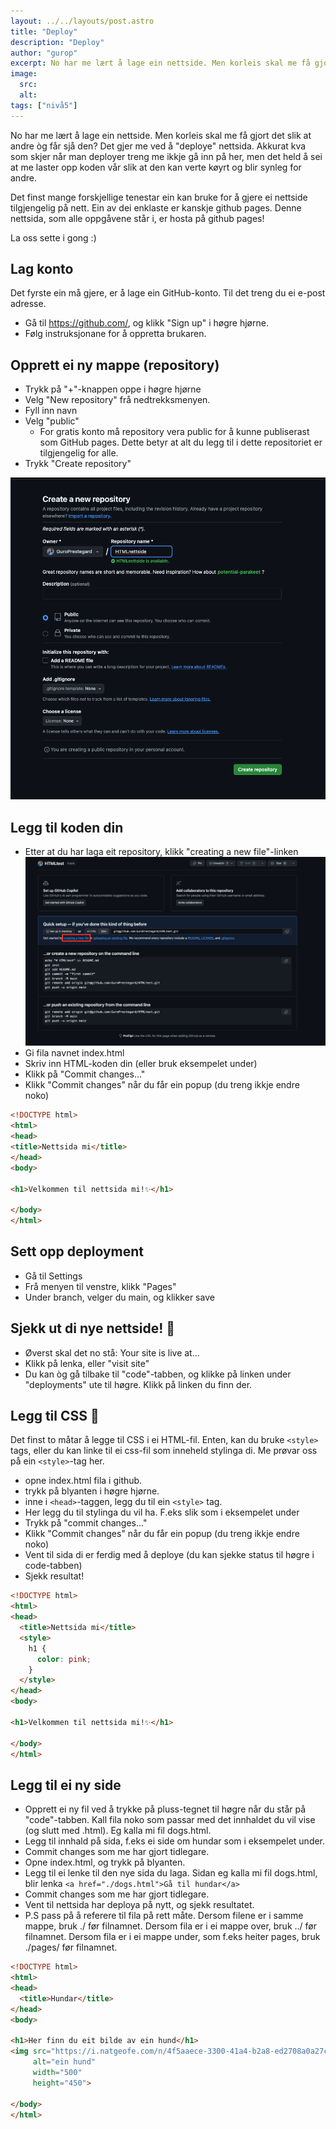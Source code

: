 ```yaml
---
layout: ../../layouts/post.astro
title: "Deploy"
description: "Deploy"
author: "gurop"
excerpt: No har me lært å lage ein nettside. Men korleis skal me få gjort det slik at andre òg får sjå den? Det gjer me ved å “deploye” nettsida. 
image:
  src:
  alt:
tags: ["nivå5"]
---
```


No har me lært å lage ein nettside. Men korleis skal me få gjort det slik at andre òg får sjå den? Det gjer me ved å 
"deploye" nettsida. Akkurat kva som skjer når man deployer treng me ikkje gå inn på her, men det held å sei at me laster
opp koden vår slik at den kan verte køyrt og blir synleg for andre.

Det finst mange forskjellige tenestar ein kan bruke for å gjere ei nettside tilgjengelig på nett. Ein av dei enklaste er
kanskje github pages. Denne nettsida, som alle oppgåvene står i, er hosta på github pages! 

La oss sette i gong :)

## Lag konto
Det fyrste ein må gjere, er å lage ein GitHub-konto. Til det treng du ei e-post adresse. 

- Gå til https://github.com/, og klikk "Sign up" i høgre hjørne.
- Følg instruksjonane for å oppretta brukaren. 

## Opprett ei ny mappe (repository)
- Trykk på "+"-knappen oppe i høgre hjørne
- Velg "New repository" frå nedtrekksmenyen.
- Fyll inn navn
- Velg "public" 
  - For gratis konto må repository vera public for å kunne publiserast som GitHub pages. Dette betyr at alt du legg til i dette repositoriet er tilgjengelig for alle. 
- Trykk "Create repository"

![alt text](/src/assets/images/createrepo.png "Create repos")

## Legg til koden din 
- Etter at du har laga eit repository, klikk "creating a new file"-linken
![alt text](/src/assets/images/createFile.png "Create file")
- Gi fila navnet index.html
- Skriv inn HTML-koden din (eller bruk eksempelet under)
- Klikk på "Commit changes..."
- Klikk "Commit changes" når du får ein popup (du treng ikkje endre noko)
```html
<!DOCTYPE html>
<html>
<head>
<title>Nettsida mi</title>
</head>
<body>

<h1>Velkommen til nettsida mi!✨</h1>

</body>
</html>
```

## Sett opp deployment
- Gå til Settings
- Frå menyen til venstre, klikk "Pages"
- Under branch, velger du main, og klikker save

## Sjekk ut di nye nettside! 🚀
- Øverst skal det no stå: Your site is live at...
- Klikk på lenka, eller "visit site"
- Du kan òg gå tilbake til "code"-tabben, og klikke på linken under "deployments" ute til høgre. Klikk på linken du finn der. 

## Legg til CSS 💅
Det finst to måtar å legge til CSS i ei HTML-fil. Enten, kan du bruke <code class="language-plaintext highlighter-rouge">&lt;style&gt;</code> tags, eller du kan linke til ei
css-fil som inneheld stylinga di. Me prøvar oss på ein <code class="language-plaintext highlighter-rouge">&lt;style&gt;</code>-tag her. 

- opne index.html fila i github. 
- trykk på blyanten i høgre hjørne. 
- inne i  <code class="language-plaintext highlighter-rouge">&lt;head&gt;</code>-taggen, legg du til ein <code class="language-plaintext highlighter-rouge">&lt;style&gt;</code> tag. 
- Her legg du til stylinga du vil ha. F.eks slik som i eksempelet under
- Trykk på "commit changes..."
- Klikk "Commit changes" når du får ein popup (du treng ikkje endre noko)
- Vent til sida di er ferdig med å deploye (du kan sjekke status til høgre i code-tabben)
- Sjekk resultat!

```html
<!DOCTYPE html>
<html>
<head>
  <title>Nettsida mi</title>
  <style>
    h1 {
      color: pink;
    }
  </style>
</head>
<body>

<h1>Velkommen til nettsida mi!✨</h1>

</body>
</html>
```

## Legg til ei ny side
- Opprett ei ny fil ved å trykke på pluss-tegnet til høgre når du står på "code"-tabben. Kall fila noko som passar med det innhaldet du vil vise (og slutt med .html). Eg kalla mi fil dogs.html.
- Legg til innhald på sida, f.eks ei side om hundar som i eksempelet under.
- Commit changes som me har gjort tidlegare. 
- Opne index.html, og trykk på blyanten. 
- Legg til ei lenke til den nye sida du laga. Sidan eg kalla mi fil dogs.html, blir lenka ```<a href="./dogs.html">Gå til hundar</a>```
- Commit changes som me har gjort tidlegare. 
- Vent til nettsida har deploya på nytt, og sjekk resultatet. 
- P.S pass på å referere til fila på rett måte. Dersom filene er i samme mappe, bruk ./ før filnamnet. Dersom fila er i ei mappe over, bruk ../ før filnamnet. Dersom fila er i ei mappe under, som f.eks heiter pages, bruk ./pages/ før filnamnet. 


```html title="dogs.html"
<!DOCTYPE html>
<html>
<head>
  <title>Hundar</title>
</head>
<body>

<h1>Her finn du eit bilde av ein hund</h1>
<img src="https://i.natgeofe.com/n/4f5aaece-3300-41a4-b2a8-ed2708a0a27c/domestic-dog_thumb_3x2.jpg" 
     alt="ein hund" 
     width="500" 
     height="450">

</body>
</html>
```
